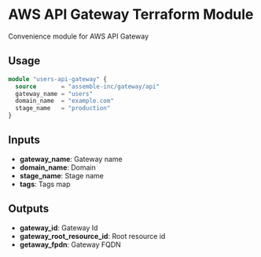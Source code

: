 # AWS API Gateway Terraform Module

Convenience module for AWS API Gateway

## Usage

```tf
module "users-api-gateway" {
  source       = "assemble-inc/gateway/api"
  gateway_name = "users"
  domain_name  = "example.com"
  stage_name   = "production"
}
```

## Inputs

- **gateway_name**: Gateway name
- **domain_name**: Domain
- **stage_name**: Stage name
- **tags**: Tags map

## Outputs

- **gateway_id**: Gateway Id
- **gateway_root_resource_id**: Root resource id
- **getaway_fpdn**: Gateway FQDN
